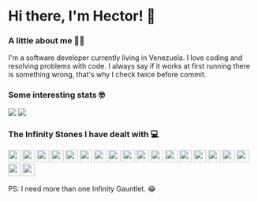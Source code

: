 # Hi there, I'm Hector! 👋

### A little about me 🧑🏻
I'm a software developer currently living in Venezuela. I love coding and resolving problems with code. I always say if it works at first running there is something wrong, that's why I check twice before commit.

### Some interesting stats 🤓
<div>
  <img src="https://github-readme-stats.vercel.app/api/top-langs/?username=HectorZR&theme=onedark&layout=compact&hide=vue,objective-c,shell,kotlin&langs_count=10"/>
  <img src="https://github-readme-stats.vercel.app/api?username=HectorZR&theme=onedark&hide=stars&cache_seconds=1800"/>
</div>

### The Infinity Stones I have dealt with 💻
<p>
  <img src="https://devicon.dev/devicon.git/icons/git/git-original.svg" width="25px" height="25px"/>
  <img src="https://devicon.dev/devicon.git/icons/html5/html5-original.svg" width="25px" height="25px"/>
  <img src="https://devicon.dev/devicon.git/icons/css3/css3-original.svg" width="25px" height="25px"/>
  <img src="https://devicon.dev/devicon.git/icons/javascript/javascript-original.svg" width="25px" height="25px"/>
  <img src="https://devicon.dev/devicon.git/icons/nodejs/nodejs-original.svg" width="25px" height="25px"/>
  <img src="https://devicon.dev/devicon.git/icons/react/react-original.svg" width="25px" height="25px"/>
  <img src="https://devicon.dev/devicon.git/icons/redux/redux-original.svg" width="25px" height="25px"/>
  <img src="https://devicon.dev/devicon.git/icons/electron/electron-original.svg" width="25px" height="25px"/>
  <img src="https://devicon.dev/devicon.git/icons/php/php-original.svg" width="25px" height="25px"/>
  <img src="https://devicon.dev/devicon.git/icons/laravel/laravel-plain-wordmark.svg" width="25px" height="25px"/>
  <img src="https://devicon.dev/devicon.git/icons/postgresql/postgresql-original.svg" width="25px" height="25px"/>
  <img src="https://devicon.dev/devicon.git/icons/go/go-original.svg" width="25px" height="25px"/>
  <img src="https://devicon.dev/devicon.git/icons/python/python-original.svg" width="25px" height="25px"/>
  <img src="https://www.vectorlogo.zone/logos/dartlang/dartlang-icon.svg" width="25px" height="25px"/>
  <img src="https://www.vectorlogo.zone/logos/flutterio/flutterio-icon.svg" width="25px" height="25px"/>
  <img src="https://devicon.dev/devicon.git/icons/github/github-original.svg" width="25px" height="25px"/>
  <img src="https://devicon.dev/devicon.git/icons/gitlab/gitlab-original.svg" width="25px" height="25px"/>
  <img src="https://devicon.dev/devicon.git/icons/ubuntu/ubuntu-plain.svg" width="25px" height="25px"/>
  <img src="https://devicon.dev/devicon.git/icons/windows8/windows8-original.svg" width="25px" height="25px"/>
</p>

PS: I need more than one Infinity Gauntlet. 😂
<!--
**HectorZR/HectorZR** is a ✨ _special_ ✨ repository because its `README.md` (this file) appears on your GitHub profile.

Here are some ideas to get you started:

- 🔭 I’m currently working on ...
- 🌱 I’m currently learning ...
- 👯 I’m looking to collaborate on ...
- 🤔 I’m looking for help with ...
- 💬 Ask me about ...
- 📫 How to reach me: ...
- 😄 Pronouns: ...
- ⚡ Fun fact: ...
-->
